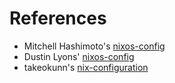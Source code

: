 # References

- Mitchell Hashimoto's [nixos-config](https://github.com/mitchellh/nixos-config)
- Dustin Lyons' [nixos-config](https://github.com/dustinlyons/nixos-config)
- takeokunn's [nix-configuration](https://github.com/takeokunn/nixos-configuration) 
